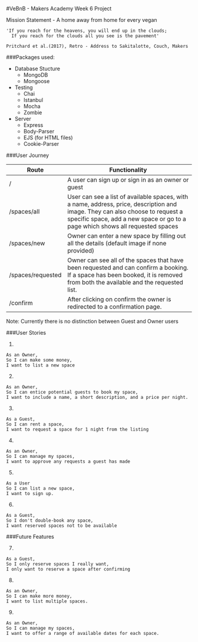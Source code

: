 #VeBnB - Makers Academy Week 6 Project

Mission Statement - A home away from home for every vegan

```
'If you reach for the heavens, you will end up in the clouds;
  If you reach for the clouds all you see is the pavement'

Pritchard et al.(2017), Retro - Address to Sakitalotte, Couch, Makers

```

###Packages used:
- Database Stucture
    - MongoDB
    - Mongoose
- Testing
    - Chai
    - Istanbul
    - Mocha
    - Zombie
- Server
  - Express
  - Body-Parser
  - EJS (for HTML files)
  - Cookie-Parser

###User Journey

|Route|Functionality|
|-----|-------------|
|/| A user can sign up or sign in as an owner or guest|
|/spaces/all| User can see a list of available spaces, with a name, address, price, description and image. They can also choose to request a specific space, add a new space or go to a page which shows all requested spaces|
|/spaces/new|Owner can enter a new space by filling out all the details (default image if none provided)|
|/spaces/requested|Owner can see all of the spaces that have been requested and can confirm a booking. If a space has been booked, it is removed from both the available and the requested list.|
|/confirm| After clicking on confirm the owner is redirected to a confirmation page.|


Note: Currently there is no distinction between Guest and Owner users

###User Stories   

1.
```
As an Owner,
So I can make some money,
I want to list a new space
```

2.
```
As an Owner,
So I can entice potential guests to book my space,
I want to include a name, a short description, and a price per night.
```

3.
```
As a Guest,
So I can rent a space,
I want to request a space for 1 night from the listing
```

4.
```
As an Owner,
So I can manage my spaces,
I want to approve any requests a guest has made
```

5.
```
As a User
So I can list a new space,
I want to sign up.
```

6.
```
As a Guest,
So I don't double-book any space,
I want reserved spaces not to be available
```

###Future Features

7.
```
As a Guest,
So I only reserve spaces I really want,
I only want to reserve a space after confirming
```
8.
```
As an Owner,
So I can make more money,
I want to list multiple spaces.
```
9.
```
As an Owner,
So I can manage my spaces,
I want to offer a range of available dates for each space.
```
